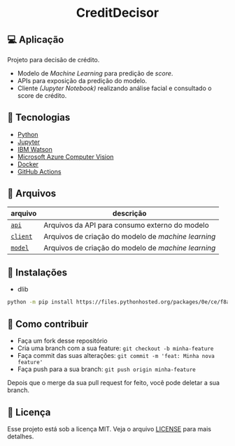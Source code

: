 <h1 align="center"> <b>Credit</b>Decisor</b> </h1>

## 💻 Aplicação

Projeto para decisão de crédito.

* Modelo de *Machine Learning* para predição de *score*.
* APIs para exposição da predição do modelo.
* Cliente *(Jupyter Notebook)* realizando análise facial e consultado o score de crédito.

## 🚀 Tecnologias

* [Python](https://www.python.org/)
* [Jupyter](https://jupyter.org/)
* [IBM Watson](https://www.ibm.com/watson)
* [Microsoft Azure Computer Vision](https://azure.microsoft.com/en-us/services/cognitive-services/computer-vision/)
* [Docker](https://www.docker.com/)
* [GitHub Actions](https://github.com/features/actions)

## 📂 Arquivos

| arquivo | descrição |
|---|---|
| [`api`](/api) | Arquivos da API para consumo externo do modelo |
| [`client`](/client) | Arquivos de criação do modelo de *machine learning* |
| [`model`](/model) | Arquivos de criação do modelo de *machine learning* |

## 🔗 Instalações

* dlib
``` sh
python -m pip install https://files.pythonhosted.org/packages/0e/ce/f8a3cff33ac03a8219768f0694c5d703c8e037e6aba2e865f9bae22ed63c/dlib-19.8.1-cp36-cp36m-win_amd64.whl#sha256=794994fa2c54e7776659fddb148363a5556468a6d5d46be8dad311722d54bfcf
```

## 🤔 Como contribuir

- Faça um fork desse repositório
- Cria uma branch com a sua feature: `git checkout -b minha-feature`
- Faça commit das suas alterações: `git commit -m 'feat: Minha nova feature'`
- Faça push para a sua branch: `git push origin minha-feature`

Depois que o merge da sua pull request for feito, você pode deletar a sua branch.

## 📝 Licença

Esse projeto está sob a licença MIT. Veja o arquivo [LICENSE](LICENSE) para mais detalhes.
